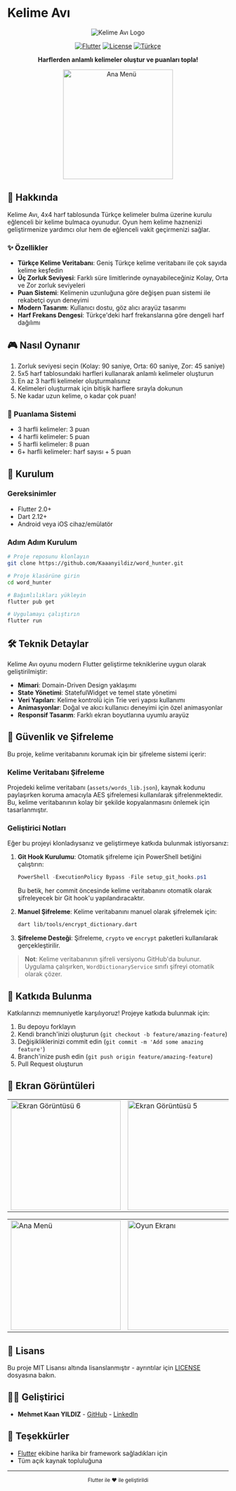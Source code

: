 # Kelime Avı

<div align="center">

![Kelime Avı Logo](https://img.shields.io/badge/Kelime%20Avı-Türkçe%20Kelime%20Oyunu-6A5AE0?style=for-the-badge&logo=flutter)

[![Flutter](https://img.shields.io/badge/Flutter-2.0+-02569B?style=flat-square&logo=flutter)](https://flutter.dev/)
[![License](https://img.shields.io/badge/License-MIT-green.svg?style=flat-square)](LICENSE)
[![Türkçe](https://img.shields.io/badge/Dil-Türkçe-red.svg?style=flat-square)](README.md)

**Harflerden anlamlı kelimeler oluştur ve puanları topla!**

<img src="https://github.com/user-attachments/assets/03b2074f-a608-4269-8640-dba33b013186" alt="Ana Menü" width="250px"/>
</div>

## 📖 Hakkında

Kelime Avı, 4x4 harf tablosunda Türkçe kelimeler bulma üzerine kurulu eğlenceli bir kelime bulmaca oyunudur. Oyun hem kelime haznenizi geliştirmenize yardımcı olur hem de eğlenceli vakit geçirmenizi sağlar.

### ✨ Özellikler

- **Türkçe Kelime Veritabanı**: Geniş Türkçe kelime veritabanı ile çok sayıda kelime keşfedin
- **Üç Zorluk Seviyesi**: Farklı süre limitlerinde oynayabileceğiniz Kolay, Orta ve Zor zorluk seviyeleri
- **Puan Sistemi**: Kelimenin uzunluğuna göre değişen puan sistemi ile rekabetçi oyun deneyimi
- **Modern Tasarım**: Kullanıcı dostu, göz alıcı arayüz tasarımı
- **Harf Frekans Dengesi**: Türkçe'deki harf frekanslarına göre dengeli harf dağılımı

## 🎮 Nasıl Oynanır

1. Zorluk seviyesi seçin (Kolay: 90 saniye, Orta: 60 saniye, Zor: 45 saniye)
2. 5x5 harf tablosundaki harfleri kullanarak anlamlı kelimeler oluşturun
3. En az 3 harfli kelimeler oluşturmalısınız
4. Kelimeleri oluşturmak için bitişik harflere sırayla dokunun
5. Ne kadar uzun kelime, o kadar çok puan!

### 📝 Puanlama Sistemi

- 3 harfli kelimeler: 3 puan
- 4 harfli kelimeler: 5 puan
- 5 harfli kelimeler: 8 puan
- 6+ harfli kelimeler: harf sayısı + 5 puan

## 🔧 Kurulum

### Gereksinimler

- Flutter 2.0+
- Dart 2.12+
- Android veya iOS cihaz/emülatör

### Adım Adım Kurulum

```bash
# Proje reposunu klonlayın
git clone https://github.com/Kaaanyildiz/word_hunter.git

# Proje klasörüne girin
cd word_hunter

# Bağımlılıkları yükleyin
flutter pub get

# Uygulamayı çalıştırın
flutter run
```

## 🛠️ Teknik Detaylar

Kelime Avı oyunu modern Flutter geliştirme tekniklerine uygun olarak geliştirilmiştir:

- **Mimari**: Domain-Driven Design yaklaşımı
- **State Yönetimi**: StatefulWidget ve temel state yönetimi
- **Veri Yapıları**: Kelime kontrolü için Trie veri yapısı kullanımı
- **Animasyonlar**: Doğal ve akıcı kullanıcı deneyimi için özel animasyonlar
- **Responsif Tasarım**: Farklı ekran boyutlarına uyumlu arayüz

## 🔐 Güvenlik ve Şifreleme

Bu proje, kelime veritabanını korumak için bir şifreleme sistemi içerir:

### Kelime Veritabanı Şifreleme

Projedeki kelime veritabanı (`assets/words_lib.json`), kaynak kodunu paylaşırken koruma amacıyla AES şifrelemesi kullanılarak şifrelenmektedir. Bu, kelime veritabanının kolay bir şekilde kopyalanmasını önlemek için tasarlanmıştır.

### Geliştirici Notları

Eğer bu projeyi klonladıysanız ve geliştirmeye katkıda bulunmak istiyorsanız:

1. **Git Hook Kurulumu**: Otomatik şifreleme için PowerShell betiğini çalıştırın:
   ```powershell
   PowerShell -ExecutionPolicy Bypass -File setup_git_hooks.ps1
   ```
   Bu betik, her commit öncesinde kelime veritabanını otomatik olarak şifreleyecek bir Git hook'u yapılandıracaktır.

2. **Manuel Şifreleme**: Kelime veritabanını manuel olarak şifrelemek için:
   ```bash
   dart lib/tools/encrypt_dictionary.dart
   ```

3. **Şifreleme Desteği**: Şifreleme, `crypto` ve `encrypt` paketleri kullanılarak gerçekleştirilir.

> **Not**: Kelime veritabanının şifreli versiyonu GitHub'da bulunur. Uygulama çalışırken, `WordDictionaryService` sınıfı şifreyi otomatik olarak çözer.

## 🌟 Katkıda Bulunma

Katkılarınızı memnuniyetle karşılıyoruz! Projeye katkıda bulunmak için:

1. Bu depoyu forklayın
2. Kendi branch'inizi oluşturun (`git checkout -b feature/amazing-feature`)
3. Değişikliklerinizi commit edin (`git commit -m 'Add some amazing feature'`)
4. Branch'inize push edin (`git push origin feature/amazing-feature`)
5. Pull Request oluşturun

## 📱 Ekran Görüntüleri

<div align="center">
<table>
  <tr>
    <td><img src="https://github.com/user-attachments/assets/03b2074f-a608-4269-8640-dba33b013186" alt="Ekran Görüntüsü 6" width="250px"/></td>
    <td><img src="https://github.com/user-attachments/assets/a29516a0-4e9e-454b-98b5-62064b38aded" alt="Ekran Görüntüsü 5" width="250px"/></td>
    <td><img src="https://github.com/user-attachments/assets/c4add4e0-3af8-4bf3-9a33-9365401fcf73" alt="Ekran Görüntüsü 4" width="250px"/></td> 
  <tr>      
</table>
</div>

<div align="center">
<table>
  </tr>
    <td><img src="https://github.com/user-attachments/assets/05624b64-9ac1-4b3f-afe6-fa707c099661" alt="Ana Menü" width="250px"/></td>
    <td><img src="https://github.com/user-attachments/assets/8f9b4ce3-52c1-43fd-b83f-1821fb223f9d" alt="Oyun Ekranı" width="250px"/></td>
    <td><img src="https://github.com/user-attachments/assets/42cdd18f-b218-431a-8132-5659953f1cd4" alt="Sonuç Ekranı" width="250px"/></td>
  </tr>
</table>
</div>

## 📄 Lisans

Bu proje MIT Lisansı altında lisanslanmıştır - ayrıntılar için [LICENSE](LICENSE) dosyasına bakın.

## 👨‍💻 Geliştirici

- **Mehmet Kaan YILDIZ** - [GitHub](https://github.com/Kaaanyildiz) - [LinkedIn](www.linkedin.com/in/kaanyıldız1)

## 🙏 Teşekkürler

- [Flutter](https://flutter.dev/) ekibine harika bir framework sağladıkları için
- Tüm açık kaynak topluluğuna

---

<div align="center">
  <sub>Flutter ile ❤️ ile geliştirildi</sub>
</div>
